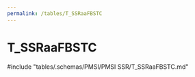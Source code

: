 ```yaml
---
permalink: /tables/T_SSRaaFBSTC
---
```

# T_SSRaaFBSTC
<!-- SPDX-License-Identifier: MPL-2.0 -->

<!-- ATTENTION : Ne pas supprimer ou modifier la ligne ci-dessous -->
#include "tables/.schemas/PMSI/PMSI SSR/T_SSRaaFBSTC.md"
<!-- ATTENTION : Ne pas supprimer ou modifier la ligne ci-dessus -->
